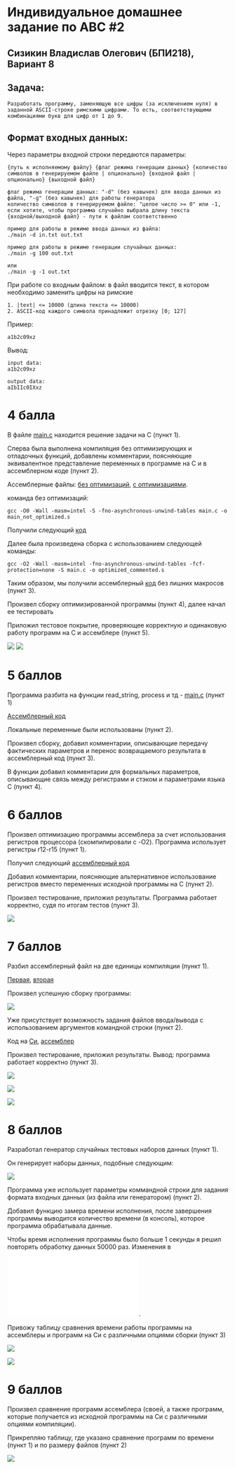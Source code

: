 # Индивидуальное домашнее задание по АВС #2
## Сизикин Владислав Олегович (БПИ218), Вариант 8

## Задача:
    Разработать программу, заменяющую все цифры (за исключением нуля) в заданной ASCII-строке римскими цифрами. То есть, соответствующими комбинациями букв для цифр от 1 до 9.

## Формат входных данных: 
Через параметры входной строки передаются параметры:
      
    {путь к исполняемому файлу} {флаг режима генерации данных} {количество символов в генерируемом файле | опционально} {входной файл | опционально} {выходной файл}
    
    флаг режима генерации данных: "-d" (без кавычек) для ввода данных из файла, "-g" (без кавычек) для работы генератора
    количество символов в генерируемом файле: "целое число >= 0" или -1, если хотите, чтобы программа случайно выбрала длину текста
    {входной/выходной файл} - пути к файлам соответственно
    
    пример для работы в режиме ввода данных из файла:
    ./main -d in.txt out.txt
    
    пример для работы в режиме генерации случайных данных:
    ./main -g 100 out.txt
    
    или
    ./main -g -1 out.txt
     
При работе со входным файлом: в файл вводится текст, в котором необходимо заменить цифры на римские

    1. |text| <= 10000 (длина текста <= 10000)
    2. ASCII-код каждого символа принадлежит отрезку [0; 127]

Пример:

    a1b2c09xz

Вывод: 

    input data:
    a1b2c09xz

    output data:
    aIbIIc0IXxz


# 4 балла
В файле [main.c](code/main.c) находится решение задачи на C (пункт 1).

Сперва была выполнена компиляция без оптимизирующих и отладочных функций, добавлены комментарии, поясняющие эквивалентное представление переменных в программе на C и в ассемблерном коде (пункт 2).

Ассемблерные файлы: [без оптимизаций](code/main_not_optimized.s), [с оптимизациями](code/optimized_commented.s).

команда без оптимизаций:

    gcc -O0 -Wall -masm=intel -S -fno-asynchronous-unwind-tables main.c -o main_not_optimized.s

Получили следующий [код](code/main_not_optimized.s)

Далее была произведена сборка с использованием следующей команды:

    gcc -O2 -Wall -masm=intel -fno-asynchronous-unwind-tables -fcf-protection=none -S main.c -o optimized_commented.s

Таким образом, мы получили ассемблерный [код](code/optimized_commented.s) без лишних макросов (пункт 3).

Произвел сборку оптимизированной программы (пункт 4), далее начал ее тестировать

Приложил тестовое покрытие, проверяющее корректную и одинаковую работу программ на C и ассемблере (пункт 5).

![](imgs/test_c.png)
![](imgs/test_asm1.png)

# 5 баллов
Программа разбита на функции read_string, process и тд - [main.c](code/main.c) (пункт 1)

[Ассемблерный код](code/main_not_optimized.s)

Локальные переменные были использованы (пункт 2).

Произвел сборку, добавил комментарии, описывающие передачу фактических параметров и перенос возвращаемого результата в ассемблерный код (пункт 3).

В функции добавил комментарии для формальных параметров, описывающие связь между регистрами и стэком и параметрами языка C (пункт 4).

# 6 баллов
Произвел оптимизацию программы ассемблера за счет использования регистров процессора (скомпилировали с -O2). Программа использует регистры r12-r15 (пункт 1).

Получил следующий [ассемблерный код](code/optimized_commented.s)

Добавил комментарии, поясняющие альтернативное использование регистров вместо переменных исходной программы на С (пункт 2).

Произвел тестирование, приложил результаты. Программа работает корректно, судя по итогам тестов (пункт 3).

![](imgs/test_asm2.png)

# 7 баллов
Разбил ассемблерный файл на две единицы компиляции (пункт 1).

[Первая](code/main_part1.s), [вторая](code/main_part2.s)

Произвел успешную сборку программы:

![](imgs/2parts.png)

Уже присутствует возможность задания файлов ввода/вывода с использованием аргументов командной строки (пункт 2).

Код на [Си](code/main.c), [ассемблер](code/optimized_commented.s)

Произвел тестирование, приложил результаты. Вывод: программа работает корректно (пункт 3).

![](imgs/2parts_run.png)

![](imgs/tests_in.png)

![](imgs/tests_out.png)

# 8 баллов
Разработал генератор случайных тестовых наборов данных (пункт 1).

Он генерирует наборы данных, подобные следующим:

![](imgs/big_test.png)

Программа уже использует параметры коммандной строки для задания формата входных данных (из файла или генератором) (пункт 2).

Добавил функцию замера времени исполнения, после завершения программы выводится количество времени (в консоль), которое программа обрабатывала данные.

Чтобы время исполнения программы было больше 1 секунды я решил повторять обработку данных 50000 раз. Изменения в ![коде](code/main_long.c).

Привожу таблицу сравнения времени работы программы на ассемблеры и программ на Си с различными опциями сборки (пункт 3)

![](imgs/table_time.png)

![](imgs/graph_time.png)

# 9 баллов
Произвел сравнение программ ассемблера (своей, а также программ, которые получается из исходной программы на Си с различными опциями компиляции).

Прикрепляю таблицу, где указано сравнение программ по времени (пункт 1) и по размеру файлов (пункт 2)

![](imgs/table_size.png)
